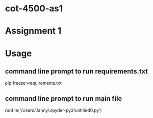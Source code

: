# cot-4500-as1

# Assignment 1

# Usage 
## command line prompt to run requirements.txt
pip freeze>requirements.txt

## command line prompt to run main file
runfile('/Users/Janny/.spyder-py3/untitled0.py')
